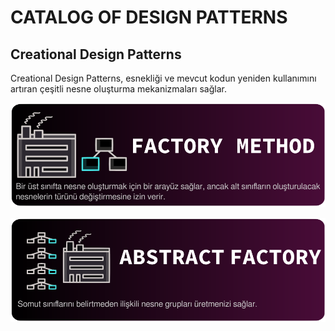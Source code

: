 # **CATALOG OF DESIGN PATTERNS**

## Creational Design Patterns
Creational Design Patterns, esnekliği ve mevcut kodun yeniden kullanımını artıran çeşitli nesne oluşturma mekanizmaları sağlar.

[![FactoryMethod](https://raw.githubusercontent.com/kuvarti/DesignPattern/main/attachments/img/catalog/FactoryMethod.png)](https://github.com/kuvarti/DesignPattern/tree/main/CatalogOfDesignPatterns/CreationalDesignPatterns/FactoryMethod)

[![AbstractFactory](https://raw.githubusercontent.com/kuvarti/DesignPattern/main/attachments/img/catalog/AbstractFactory.png)](https://github.com/kuvarti/DesignPattern/tree/main/CatalogOfDesignPatterns/CreationalDesignPatterns/AbstractFactory)

[![]()]()

[![]()]()